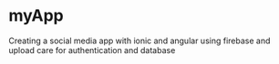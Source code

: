 # myApp
Creating a social media app with ionic and angular using firebase and upload care for authentication and database
